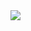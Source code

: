 <img src="https://capsule-render.vercel.app/api?type=wave&color=yellow&height=300&section=header&text=capsule%20render&fontSize=90" />
